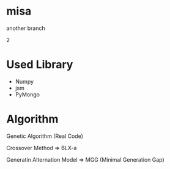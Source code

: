 # misa

another branch

2

# Used Library

- Numpy
- jsm
- PyMongo


# Algorithm

 Genetic Algorithm (Real Code)

  Crossover Method => BLX-a

  Generatin Alternation Model => MGG (Minimal Generation Gap)
  
